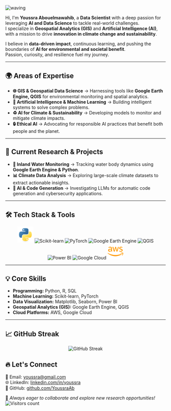 
![waving](https://capsule-render.vercel.app/api?type=waving&height=200&text=Welcome!&fontAlign=80&fontAlignY=40&color=gradient)

Hi, I'm **Youssra Abouelmawahib**, a **Data Scientist** with a deep passion for leveraging **AI and Data Science** to tackle real-world challenges.  
I specialize in **Geospatial Analytics (GIS)** and **Artificial Intelligence (AI)**, with a mission to drive **innovation in climate change and sustainability**.  

I believe in **data-driven impact**, continuous learning, and pushing the boundaries of **AI for environmental and societal benefit**.  
Passion, curiosity, and resilience fuel my journey.  

---

## 🌍 Areas of Expertise  
- **🌐 GIS & Geospatial Data Science** → Harnessing tools like **Google Earth Engine, QGIS** for environmental monitoring and spatial analytics.  
- **🤖 Artificial Intelligence & Machine Learning** → Building intelligent systems to solve complex problems.  
- **♻️ AI for Climate & Sustainability** → Developing models to monitor and mitigate climate impacts.  
- **🔒 Ethical AI** → Advocating for responsible AI practices that benefit both people and the planet.  

---

## 🔬 Current Research & Projects  
- **🌊 Inland Water Monitoring** → Tracking water body dynamics using **Google Earth Engine & Python**.  
- **📊 Climate Data Analysis** → Exploring large-scale climate datasets to extract actionable insights.  
- **🤖 AI & Code Generation** → Investigating LLMs for automatic code generation and cybersecurity applications.  

---

## 🛠️ Tech Stack & Tools  
<p align="center">
  <img src="https://raw.githubusercontent.com/devicons/devicon/master/icons/python/python-original.svg" alt="Python" width="50" height="50"/>
  <img src="https://upload.wikimedia.org/wikipedia/commons/0/05/Scikit_learn_logo_small.svg" alt="Scikit-learn" width="50" height="50"/>
  <img src="https://upload.wikimedia.org/wikipedia/commons/1/10/PyTorch_logo_icon.svg" alt="PyTorch" width="50" height="50"/>
  <img src="https://b.thumbs.redditmedia.com/X9PQAO7ZF1oj5ZxFmgWBFHP-xzqHlRJoUxnzBno2jcA.png" alt="Google Earth Engine" width="50" height="50"/>
  <img src="https://www.qgis.org/img/logosign.svg" alt="QGIS" width="50" height="50"/>
  <img src="https://upload.wikimedia.org/wikipedia/commons/c/cf/New_Power_BI_Logo.svg" alt="Power BI" width="50" height="50"/>
  <img src="https://cdn.jsdelivr.net/gh/devicons/devicon/icons/googlecloud/googlecloud-original.svg" alt="Google Cloud" width="50" height="50"/>
  <img src="https://github.com/devicons/devicon/blob/master/icons/amazonwebservices/amazonwebservices-plain-wordmark.svg" alt="AWS" width="50" height="50"/>
</p>

---

## 💡 Core Skills  
- **Programming:** Python, R, SQL  
- **Machine Learning:** Scikit-learn, PyTorch  
- **Data Visualization:** Matplotlib, Seaborn, Power BI  
- **Geospatial Analytics (GIS):** Google Earth Engine, QGIS  
- **Cloud Platforms:** AWS, Google Cloud  

---

## 📈 GitHub Streak  
<p align="center">
  <img src="https://github-readme-streak-stats.herokuapp.com/?user=Youssra1999&theme=dark" alt="GitHub Streak"/>
</p>

## 🔥 Let's Connect
📧 Email: [youssra@gmail.com](mailto:youssra.abouelmawahib.19999@gmail.com)  
🌐 LinkedIn: [linkedin.com/in/youssra](https://www.linkedin.com/in/youssra-a-263509326/)  
🔗 GitHub: [github.com/YoussraAb](https://github.com/Youssra1999)

🚀 *Always eager to collaborate and explore new research opportunities!*
![Visitors count](https://komarev.com/ghpvc/?username=Youssra1999)
